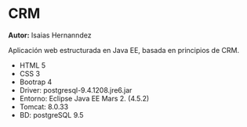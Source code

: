 # CRM
**Autor:** Isaias Hernanndez
			
Aplicación web estructurada en Java EE, basada en principios de CRM.

- HTML 5
- CSS 3
- Bootrap 4
- Driver: postgresql-9.4.1208.jre6.jar
- Entorno: Eclipse Java EE Mars 2. (4.5.2)
- Tomcat: 8.0.33
- BD: postgreSQL 9.5

